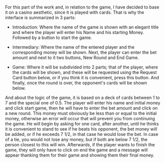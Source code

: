 For this part of the work and, in relation to the game, I have decided to base it on a casino aesthetic, since it is played with cards. That is why the interface is summarized in 3 parts: 

- Introduction: Where the name of the game is shown with an elegant title and where the player will enter his Name and his starting Money. Followed by a button to start the game.

- Intermediary: Where the name of the entered player and the corresponding money will be shown. Next, the player can enter the bet amount and next to it two buttons, New Round and End Game.

- Game: Where it will be subdivided into 2 parts; that of the player, where the cards will be shown, and these will be requested using the Request Card button below, or if you think it is convenient, press this button. And finally, once the round is over, the opponent's cards will be shown below.

And about the logic of the game, it is based on a deck of cards between 1 to 7 and the special one of 0.5. The player will enter his name and initial money and click start game, then he will have to enter the bet amount and click on a new round. This money must obviously be less than or equal to the initial money, otherwise an error will occur that will prevent you from continuing the game. He will begin by asking for one card, after another, until he thinks it is convenient to stand to see if he beats his opponent, the bet money will be added, or if he exceeds 7 1/2, in that case he would lose the bet. In case of a tie, you would not lose any money, but if both are below 7 1/2, the person closest to this will win. Afterwards, if the player wants to finish the game, they will only have to click on end the game and a message will appear thanking them for their game and showing them their final money.
